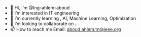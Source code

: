 - 👋 Hi, I’m @Ing-ahlem-aboud
- 👀 I’m interested in IT engineering 
- 🌱 I’m currently learning , AI, Machine Learning, Optimization 
- 💞️ I’m looking to collaborate on ...
- 📫 How to reach me Email: aboud.ahlem.tn@ieee.org

<!---
Ing-ahlem-aboud/Ing-ahlem-aboud is a ✨ special ✨ repository because its `README.md` (this file) appears on your GitHub profile.
You can click the Preview link to take a look at your changes.
--->
